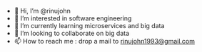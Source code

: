 - 👋 Hi, I’m @rinujohn
- 👀 I’m interested in software engineering
- 🌱 I’m currently learning microservices and big data
- 💞️ I’m looking to collaborate on big data
- 📫 How to reach me : drop a mail to rinujohn1993@gmail.com

<!---
rinujohn/rinujohn is a ✨ special ✨ repository because its `README.md` (this file) appears on your GitHub profile.
You can click the Preview link to take a look at your changes.
--->

